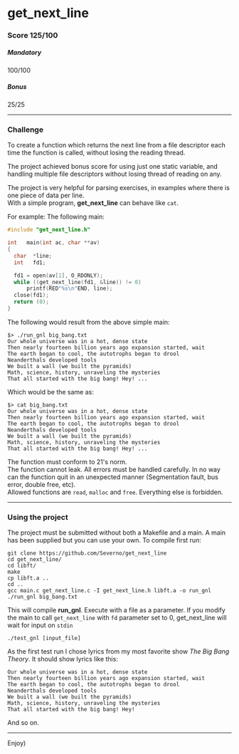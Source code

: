 # get_next_line
### Score 125/100
##### Mandatory
100/100
##### Bonus
25/25
***
### Challenge

To create a function which returns the next line from a file descriptor each time the function is called, without losing the reading thread.  
  
The project achieved bonus score for using just one static variable, and handling multiple file descriptors without losing thread of reading on any.  
  
The project is very helpful for parsing exercises, in examples where there is one piece of data per line.  
With a simple program, **get_next_line** can behave like `cat`.

For example: The following main:
```c
#include "get_next_line.h"

int   main(int ac, char **av)
{
  char  *line;
  int   fd1;

  fd1 = open(av[1], O_RDONLY);
  while ((get_next_line(fd1, &line)) != 0)
	  printf(RED"%s\n"END, line);
  close(fd1);
  return (0);
}
```
The following would result from the above simple main:
```console
$> ./run_gnl big_bang.txt
Our whole universe was in a hot, dense state
Then nearly fourteen billion years ago expansion started, wait
The earth began to cool, the autotrophs began to drool
Neanderthals developed tools
We built a wall (we built the pyramids)
Math, science, history, unraveling the mysteries
That all started with the big bang! Hey! ...
```
Which would be the same as:
```console
$> cat big_bang.txt
Our whole universe was in a hot, dense state
Then nearly fourteen billion years ago expansion started, wait
The earth began to cool, the autotrophs began to drool
Neanderthals developed tools
We built a wall (we built the pyramids)
Math, science, history, unraveling the mysteries
That all started with the big bang! Hey! ...
```
The function must conform to 21's norm.  
The function cannot leak. All errors must be handled carefully. In no way can the function quit in an unexpected manner (Segmentation fault, bus error, double free, etc).  
Allowed functions are `read`, `malloc` and `free`. Everything else is forbidden.
***
### Using the project
The project must be submitted without both a Makefile and a main. A main has been supplied but you can use your own. To compile first run:
```console
git clone https://github.com/Severno/get_next_line
cd get_next_line/
cd libft/
make
cp libft.a ..
cd ..
gcc main.c get_next_line.c -I get_next_line.h libft.a -o run_gnl
./run_gnl big_bang.txt
```

This will compile **run_gnl**. Execute with a file as a parameter. If you modify the main to call `get_next_line` with `fd` parameter set to 0, get_next_line will wait for input on `stdin`
```console
./test_gnl [input_file]
```
As the first test run I chose lyrics from my most favorite show *The Big Bang Theory*. It should show lyrics like this:
```console
Our whole universe was in a hot, dense state
Then nearly fourteen billion years ago expansion started, wait
The earth began to cool, the autotrophs began to drool
Neanderthals developed tools
We built a wall (we built the pyramids)
Math, science, history, unraveling the mysteries
That all started with the big bang! Hey!
```
And so on.

------------
Enjoy)
